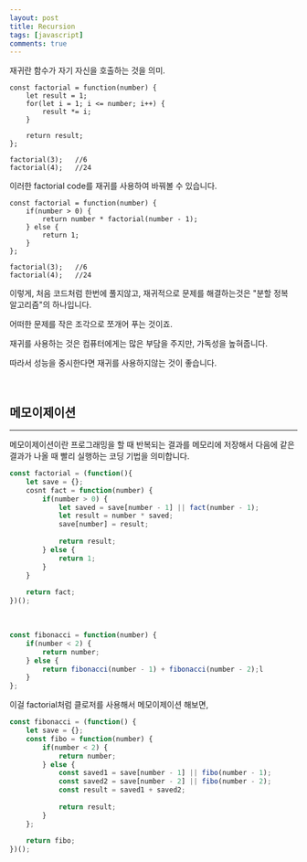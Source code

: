 ```yaml
---
layout: post
title: Recursion
tags: [javascript]
comments: true
---
```


재귀란 함수가 자기 자신을 호출하는 것을 의미.

```
const factorial = function(number) {
    let result = 1;
    for(let i = 1; i <= number; i++) {
        result *= i;
    }
    
    return result;
};

factorial(3);	//6
factorial(4);	//24
```

이러한 factorial code를 재귀를 사용하여 바꿔볼 수 있습니다.

```
const factorial = function(number) {
    if(number > 0) {
        return number * factorial(number - 1);
    } else {
        return 1;
    }
};

factorial(3);	//6
factorial(4);	//24
```

이렇게, 처음 코드처럼 한번에 풀지않고, 재귀적으로 문제를 해결하는것은 "분할 정복 알고리즘"의 하나입니다.

어떠한 문제를 작은 조각으로 쪼개어 푸는 것이죠.

재귀를 사용하는 것은 컴퓨터에게는 많은 부담을 주지만, 가독성을 높혀줍니다.

따라서 성능을 중시한다면 재귀를 사용하지않는 것이 좋습니다.

<br>



## 메모이제이션

---

메모이제이션이란 프로그래밍을 할 때 반복되는 결과를 메모리에 저장해서 다음에 같은 결과가 나올 때 빨리 실행하는 코딩 기법을 의미합니다.

```javascript
const factorial = (function(){
    let save = {};
    cosnt fact = function(number) {
        if(number > 0) {
            let saved = save[number - 1] || fact(number - 1);
            let result = number * saved;
            save[number] = result;
            
            return result;
        } else {
            return 1;
        }
    }
    
    return fact;
})();
```

<br>



```javascript
const fibonacci = function(number) {
    if(number < 2) {
        return number;
    } else {
        return fibonacci(number - 1) + fibonacci(number - 2);l
    }
};
```

이걸 factorial처럼 클로저를 사용해서 메모이제이션 해보면,

```javascript
const fibonacci = (function() {
    let save = {};
    const fibo = function(number) {
        if(number < 2) {
            return number;
        } else {
            const saved1 = save[number - 1] || fibo(number - 1);
            const saved2 = save[number - 2] || fibo(number - 2);
            const result = saved1 + saved2;
            
            return result;
        }
    };
    
    return fibo;
})();
```